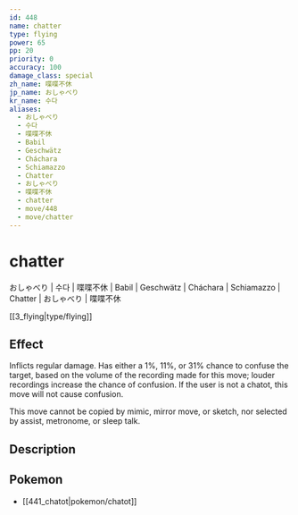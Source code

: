 ```yaml
---
id: 448
name: chatter
type: flying
power: 65
pp: 20
priority: 0
accuracy: 100
damage_class: special
zh_name: 喋喋不休
jp_name: おしゃべり
kr_name: 수다
aliases:
  - おしゃべり
  - 수다
  - 喋喋不休
  - Babil
  - Geschwätz
  - Cháchara
  - Schiamazzo
  - Chatter
  - おしゃべり
  - 喋喋不休
  - chatter
  - move/448
  - move/chatter
---
```

# chatter
    
おしゃべり | 수다 | 喋喋不休 | Babil | Geschwätz | Cháchara | Schiamazzo | Chatter | おしゃべり | 喋喋不休

[[3_flying|type/flying]]

## Effect

Inflicts regular damage.  Has either a 1%, 11%, or 31% chance to confuse the target, based on the volume of the recording made for this move; louder recordings increase the chance of confusion.  If the user is not a chatot, this move will not cause confusion.

This move cannot be copied by mimic, mirror move, or sketch, nor selected by assist, metronome, or sleep talk.

## Description



## Pokemon

- [[441_chatot|pokemon/chatot]]

